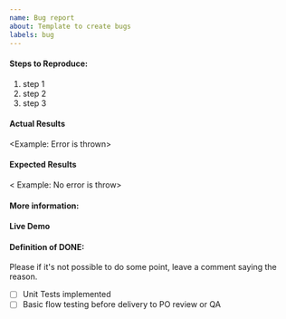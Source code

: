 ```yaml
---
name: Bug report
about: Template to create bugs
labels: bug
---
```


#### Steps to Reproduce:

1. step 1
2. step 2
3. step 3

#### Actual Results
<Example: Error is thrown>

#### Expected Results
< Example: No error is throw>

#### More information:
<Optional>

#### Live Demo
<Optional>

#### Definition of DONE:
Please if it's not possible to do some point, leave a comment saying the reason.

- [ ] Unit Tests implemented
- [ ] Basic flow testing before delivery to PO review or QA
